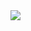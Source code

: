 <img align="center" src="https://github-readme-stats.vercel.app/api/top-langs/?username=kgton12&layout=compact&langs_count=8&theme=dark" />

